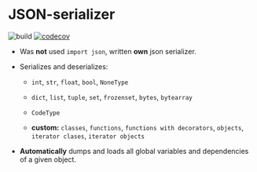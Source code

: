 # JSON-serializer

![build](https://github.com/eisichenko/JSON-serializer/actions/workflows/ci.yml/badge.svg) [![codecov](https://codecov.io/gh/eisichenko/JSON-serializer/branch/master/graph/badge.svg?token=BuufL9jLZZ)](https://codecov.io/gh/eisichenko/JSON-serializer)

- Was **not** used `import json`, written **own** json serializer.

- Serializes and deserializes:

    - `int`, `str`, `float`, `bool`, `NoneType`

    - `dict`, `list`, `tuple`, `set`, `frozenset`, `bytes`, `bytearray`

    - `CodeType`

    - **custom:** `classes`, `functions`, `functions with decorators`, `objects`, `iterator clases`, `iterator objects`

- **Automatically** dumps and loads all global variables and dependencies of a given object.
